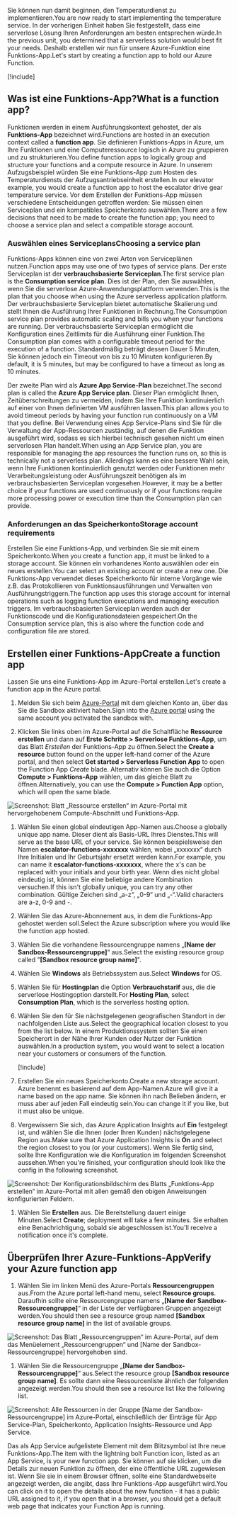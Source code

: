 <span data-ttu-id="f03d9-101">Sie können nun damit beginnen, den Temperaturdienst zu implementieren.</span><span class="sxs-lookup"><span data-stu-id="f03d9-101">You are now ready to start implementing the temperature service.</span></span> <span data-ttu-id="f03d9-102">In der vorherigen Einheit haben Sie festgestellt, dass eine serverlose Lösung Ihren Anforderungen am besten entsprechen würde.</span><span class="sxs-lookup"><span data-stu-id="f03d9-102">In the previous unit, you determined that a serverless solution would best fit your needs.</span></span> <span data-ttu-id="f03d9-103">Deshalb erstellen wir nun für unsere Azure-Funktion eine Funktions-App.</span><span class="sxs-lookup"><span data-stu-id="f03d9-103">Let's start by creating a function app to hold our Azure Function.</span></span>

[!include[](../../../includes/azure-sandbox-activate.md)]

## <a name="what-is-a-function-app"></a><span data-ttu-id="f03d9-104">Was ist eine Funktions-App?</span><span class="sxs-lookup"><span data-stu-id="f03d9-104">What is a function app?</span></span>

<span data-ttu-id="f03d9-105">Funktionen werden in einem Ausführungskontext gehostet, der als **Funktions-App** bezeichnet wird.</span><span class="sxs-lookup"><span data-stu-id="f03d9-105">Functions are hosted in an execution context called a **function app**.</span></span> <span data-ttu-id="f03d9-106">Sie definieren Funktions-Apps in Azure, um Ihre Funktionen und eine Computeressource logisch in Azure zu gruppieren und zu strukturieren.</span><span class="sxs-lookup"><span data-stu-id="f03d9-106">You define function apps to logically group and structure your functions and a compute resource in Azure.</span></span> <span data-ttu-id="f03d9-107">In unserem Aufzugsbeispiel würden Sie eine Funktions-App zum Hosten des Temperaturdiensts der Aufzugsantriebseinheit erstellen.</span><span class="sxs-lookup"><span data-stu-id="f03d9-107">In our elevator example, you would create a function app to host the escalator drive gear temperature service.</span></span> <span data-ttu-id="f03d9-108">Vor dem Erstellen der Funktions-App müssen verschiedene Entscheidungen getroffen werden: Sie müssen einen Serviceplan und ein kompatibles Speicherkonto auswählen.</span><span class="sxs-lookup"><span data-stu-id="f03d9-108">There are a few decisions that need to be made to create the function app; you need to choose a service plan and select a compatible storage account.</span></span>

### <a name="choosing-a-service-plan"></a><span data-ttu-id="f03d9-109">Auswählen eines Serviceplans</span><span class="sxs-lookup"><span data-stu-id="f03d9-109">Choosing a service plan</span></span>

<span data-ttu-id="f03d9-110">Funktions-Apps können eine von zwei Arten von Serviceplänen nutzen.</span><span class="sxs-lookup"><span data-stu-id="f03d9-110">Function apps may use one of two types of service plans.</span></span> <span data-ttu-id="f03d9-111">Der erste Serviceplan ist der **verbrauchsbasierte Serviceplan**.</span><span class="sxs-lookup"><span data-stu-id="f03d9-111">The first service plan is the **Consumption service plan**.</span></span> <span data-ttu-id="f03d9-112">Dies ist der Plan, den Sie auswählen, wenn Sie die serverlose Azure-Anwendungsplattform verwenden.</span><span class="sxs-lookup"><span data-stu-id="f03d9-112">This is the plan that you choose when using the Azure serverless application platform.</span></span> <span data-ttu-id="f03d9-113">Der verbrauchsbasierte Serviceplan bietet automatische Skalierung und stellt Ihnen die Ausführung Ihrer Funktionen in Rechnung.</span><span class="sxs-lookup"><span data-stu-id="f03d9-113">The Consumption service plan provides automatic scaling and bills you when your functions are running.</span></span> <span data-ttu-id="f03d9-114">Der verbrauchsbasierte Serviceplan ermöglicht die Konfiguration eines Zeitlimits für die Ausführung einer Funktion.</span><span class="sxs-lookup"><span data-stu-id="f03d9-114">The Consumption plan comes with a configurable timeout period for the execution of a function.</span></span> <span data-ttu-id="f03d9-115">Standardmäßig beträgt dessen Dauer 5 Minuten, Sie können jedoch ein Timeout von bis zu 10 Minuten konfigurieren.</span><span class="sxs-lookup"><span data-stu-id="f03d9-115">By default, it is 5 minutes, but may be configured to have a timeout as long as 10 minutes.</span></span>

<span data-ttu-id="f03d9-116">Der zweite Plan wird als **Azure App Service-Plan** bezeichnet.</span><span class="sxs-lookup"><span data-stu-id="f03d9-116">The second plan is called the **Azure App Service plan**.</span></span> <span data-ttu-id="f03d9-117">Dieser Plan ermöglicht Ihnen, Zeitüberschreitungen zu vermeiden, indem Sie Ihre Funktion kontinuierlich auf einer von Ihnen definierten VM ausführen lassen.</span><span class="sxs-lookup"><span data-stu-id="f03d9-117">This plan allows you to avoid timeout periods by having your function run continuously on a VM that you define.</span></span> <span data-ttu-id="f03d9-118">Bei Verwendung eines App Service-Plans sind Sie für die Verwaltung der App-Ressourcen zuständig, auf denen die Funktion ausgeführt wird, sodass es sich hierbei technisch gesehen nicht um einen serverlosen Plan handelt.</span><span class="sxs-lookup"><span data-stu-id="f03d9-118">When using an App Service plan, you are responsible for managing the app resources the function runs on, so this is technically not a serverless plan.</span></span> <span data-ttu-id="f03d9-119">Allerdings kann es eine bessere Wahl sein, wenn Ihre Funktionen kontinuierlich genutzt werden oder Funktionen mehr Verarbeitungsleistung oder Ausführungszeit benötigen als im verbrauchsbasierten Serviceplan vorgesehen.</span><span class="sxs-lookup"><span data-stu-id="f03d9-119">However, it may be a better choice if your functions are used continuously or if your functions require more processing power or execution time than the Consumption plan can provide.</span></span>

### <a name="storage-account-requirements"></a><span data-ttu-id="f03d9-120">Anforderungen an das Speicherkonto</span><span class="sxs-lookup"><span data-stu-id="f03d9-120">Storage account requirements</span></span>

<span data-ttu-id="f03d9-121">Erstellen Sie eine Funktions-App, und verbinden Sie sie mit einem Speicherkonto.</span><span class="sxs-lookup"><span data-stu-id="f03d9-121">When you create a function app, it must be linked to a storage account.</span></span> <span data-ttu-id="f03d9-122">Sie können ein vorhandenes Konto auswählen oder ein neues erstellen.</span><span class="sxs-lookup"><span data-stu-id="f03d9-122">You can select an existing account or create a new one.</span></span> <span data-ttu-id="f03d9-123">Die Funktions-App verwendet dieses Speicherkonto für interne Vorgänge wie z.B. das Protokollieren von Funktionsausführungen und Verwalten von Ausführungstriggern.</span><span class="sxs-lookup"><span data-stu-id="f03d9-123">The function app uses this storage account for internal operations such as logging function executions and managing execution triggers.</span></span> <span data-ttu-id="f03d9-124">Im verbrauchsbasierten Serviceplan werden auch der Funktionscode und die Konfigurationsdateien gespeichert.</span><span class="sxs-lookup"><span data-stu-id="f03d9-124">On the Consumption service plan, this is also where the function code and configuration file are stored.</span></span>

## <a name="create-a-function-app"></a><span data-ttu-id="f03d9-125">Erstellen einer Funktions-App</span><span class="sxs-lookup"><span data-stu-id="f03d9-125">Create a function app</span></span>

<span data-ttu-id="f03d9-126">Lassen Sie uns eine Funktions-App im Azure-Portal erstellen.</span><span class="sxs-lookup"><span data-stu-id="f03d9-126">Let's create a function app in the Azure portal.</span></span>

1. <span data-ttu-id="f03d9-127">Melden Sie sich beim [Azure-Portal](https://portal.azure.com/triplecrownlabs.onmicrosoft.com?azure-portal=true) mit dem gleichen Konto an, über das Sie die Sandbox aktiviert haben.</span><span class="sxs-lookup"><span data-stu-id="f03d9-127">Sign into the [Azure portal](https://portal.azure.com/triplecrownlabs.onmicrosoft.com?azure-portal=true) using the same account you activated the sandbox with.</span></span>

1. <span data-ttu-id="f03d9-128">Klicken Sie links oben im Azure-Portal auf die Schaltfläche **Ressource erstellen** und dann auf **Erste Schritte > Serverlose Funktions-App**, um das Blatt *Erstellen* der Funktions-App zu öffnen.</span><span class="sxs-lookup"><span data-stu-id="f03d9-128">Select the **Create a resource** button found on the upper left-hand corner of the Azure portal, and then select **Get started > Serverless Function App** to open the Function App *Create* blade.</span></span> <span data-ttu-id="f03d9-129">Alternativ können Sie auch die Option **Compute > Funktions-App** wählen, um das gleiche Blatt zu öffnen.</span><span class="sxs-lookup"><span data-stu-id="f03d9-129">Alternatively, you can use the **Compute > Function App** option, which will open the same blade.</span></span>

  ![Screenshot: Blatt „Ressource erstellen“ im Azure-Portal mit hervorgehobenem Compute-Abschnitt und Funktions-App.](../media/3-create-function-app-blade.png)

1. <span data-ttu-id="f03d9-131">Wählen Sie einen global eindeutigen App-Namen aus.</span><span class="sxs-lookup"><span data-stu-id="f03d9-131">Choose a globally unique app name.</span></span> <span data-ttu-id="f03d9-132">Dieser dient als Basis-URL Ihres Dienstes.</span><span class="sxs-lookup"><span data-stu-id="f03d9-132">This will serve as the base URL of your service.</span></span> <span data-ttu-id="f03d9-133">Sie können beispielsweise den Namen **escalator-functions-xxxxxxx** wählen, wobei „xxxxxxx“ durch Ihre Initialen und Ihr Geburtsjahr ersetzt werden kann.</span><span class="sxs-lookup"><span data-stu-id="f03d9-133">For example, you can name it **escalator-functions-xxxxxxx**, where the x's can be replaced with your initials and your birth year.</span></span> <span data-ttu-id="f03d9-134">Wenn dies nicht global eindeutig ist, können Sie eine beliebige andere Kombination versuchen.</span><span class="sxs-lookup"><span data-stu-id="f03d9-134">If this isn't globally unique, you can try any other combination.</span></span> <span data-ttu-id="f03d9-135">Gültige Zeichen sind „a-z“, „0-9“ und „-“.</span><span class="sxs-lookup"><span data-stu-id="f03d9-135">Valid characters are a-z, 0-9 and -.</span></span>

1. <span data-ttu-id="f03d9-136">Wählen Sie das Azure-Abonnement aus, in dem die Funktions-App gehostet werden soll.</span><span class="sxs-lookup"><span data-stu-id="f03d9-136">Select the Azure subscription where you would like the function app hosted.</span></span>

1. <span data-ttu-id="f03d9-137">Wählen Sie die vorhandene Ressourcengruppe namens „**<rgn>[Name der Sandbox-Ressourcengruppe]</rgn>**“ aus.</span><span class="sxs-lookup"><span data-stu-id="f03d9-137">Select the existing resource group called "**<rgn>[Sandbox resource group name]</rgn>**".</span></span>

1. <span data-ttu-id="f03d9-138">Wählen Sie **Windows** als Betriebssystem aus.</span><span class="sxs-lookup"><span data-stu-id="f03d9-138">Select **Windows** for OS.</span></span>

1. <span data-ttu-id="f03d9-139">Wählen Sie für **Hostingplan** die Option **Verbrauchstarif** aus, die die serverlose Hostingoption darstellt.</span><span class="sxs-lookup"><span data-stu-id="f03d9-139">For **Hosting Plan**, select **Consumption Plan**, which is the serverless hosting option.</span></span>

1. <span data-ttu-id="f03d9-140">Wählen Sie den für Sie nächstgelegenen geografischen Standort in der nachfolgenden Liste aus.</span><span class="sxs-lookup"><span data-stu-id="f03d9-140">Select the geographical location closest to you from the list below.</span></span> <span data-ttu-id="f03d9-141">In einem Produktionssystem sollten Sie einen Speicherort in der Nähe Ihrer Kunden oder Nutzer der Funktion auswählen.</span><span class="sxs-lookup"><span data-stu-id="f03d9-141">In a production system, you would want to select a location near your customers or consumers of the function.</span></span>

    [!include[](../../../includes/azure-sandbox-regions-first-mention-note-friendly.md)]

1. <span data-ttu-id="f03d9-142">Erstellen Sie ein neues Speicherkonto.</span><span class="sxs-lookup"><span data-stu-id="f03d9-142">Create a new storage account.</span></span> <span data-ttu-id="f03d9-143">Azure benennt es basierend auf dem App-Namen.</span><span class="sxs-lookup"><span data-stu-id="f03d9-143">Azure will give it a name based on the app name.</span></span> <span data-ttu-id="f03d9-144">Sie können ihn nach Belieben ändern, er muss aber auf jeden Fall eindeutig sein.</span><span class="sxs-lookup"><span data-stu-id="f03d9-144">You can change it if you like, but it must also be unique.</span></span>

1. <span data-ttu-id="f03d9-145">Vergewissern Sie sich, das Azure Application Insights auf **Ein** festgelegt ist, und wählen Sie die Ihnen (oder Ihren Kunden) nächstgelegene Region aus.</span><span class="sxs-lookup"><span data-stu-id="f03d9-145">Make sure that Azure Application Insights is **On** and select the region closest to you (or your customers).</span></span>
  <span data-ttu-id="f03d9-146">Wenn Sie fertig sind, sollte Ihre Konfiguration wie die Konfiguration im folgenden Screenshot aussehen.</span><span class="sxs-lookup"><span data-stu-id="f03d9-146">When you're finished, your configuration should look like the config in the following screenshot.</span></span>

  ![Screenshot: Der Konfigurationsbildschirm des Blatts „Funktions-App erstellen“ im Azure-Portal mit allen gemäß den obigen Anweisungen konfigurierten Feldern.](../media/3-create-function-app-settings.png)

1. <span data-ttu-id="f03d9-148">Wählen Sie **Erstellen** aus. Die Bereitstellung dauert einige Minuten.</span><span class="sxs-lookup"><span data-stu-id="f03d9-148">Select **Create**; deployment will take a few minutes.</span></span> <span data-ttu-id="f03d9-149">Sie erhalten eine Benachrichtigung, sobald sie abgeschlossen ist.</span><span class="sxs-lookup"><span data-stu-id="f03d9-149">You'll receive a notification once it's complete.</span></span>

## <a name="verify-your-azure-function-app"></a><span data-ttu-id="f03d9-150">Überprüfen Ihrer Azure-Funktions-App</span><span class="sxs-lookup"><span data-stu-id="f03d9-150">Verify your Azure function app</span></span>

1. <span data-ttu-id="f03d9-151">Wählen Sie im linken Menü des Azure-Portals **Ressourcengruppen** aus.</span><span class="sxs-lookup"><span data-stu-id="f03d9-151">From the Azure portal left-hand menu, select **Resource groups**.</span></span> <span data-ttu-id="f03d9-152">Daraufhin sollte eine Ressourcengruppe namens „**<rgn>[Name der Sandbox-Ressourcengruppe]</rgn>**“ in der Liste der verfügbaren Gruppen angezeigt werden.</span><span class="sxs-lookup"><span data-stu-id="f03d9-152">You should then see a resource group named **<rgn>[Sandbox resource group name]</rgn>** in the list of available groups.</span></span>

  ![Screenshot: Das Blatt „Ressourcengruppen“ im Azure-Portal, auf dem das Menüelement „Ressourcengruppen“ und <rgn>[Name der Sandbox-Ressourcengruppe]</rgn> hervorgehoben sind.](../media/3-resource-group.png)

1. <span data-ttu-id="f03d9-154">Wählen Sie die Ressourcengruppe „**<rgn>[Name der Sandbox-Ressourcengruppe]</rgn>**“ aus.</span><span class="sxs-lookup"><span data-stu-id="f03d9-154">Select the resource group **<rgn>[Sandbox resource group name]</rgn>**.</span></span> <span data-ttu-id="f03d9-155">Es sollte dann eine Ressourcenliste ähnlich der folgenden angezeigt werden.</span><span class="sxs-lookup"><span data-stu-id="f03d9-155">You should then see a resource list like the following list.</span></span>

  ![Screenshot: Alle Ressourcen in der Gruppe <rgn>[Name der Sandbox-Ressourcengruppe]</rgn> im Azure-Portal, einschließlich der Einträge für App Service-Plan, Speicherkonto, Application Insights-Ressource und App Service.](../media/3-resource-list.png)

<span data-ttu-id="f03d9-157">Das als App Service aufgelistete Element mit dem Blitzsymbol ist Ihre neue Funktions-App.</span><span class="sxs-lookup"><span data-stu-id="f03d9-157">The item with the lightning bolt Function icon, listed as an App Service, is your new function app.</span></span> <span data-ttu-id="f03d9-158">Sie können auf sie klicken, um die Details zur neuen Funktion zu öffnen, der eine öffentliche URL zugewiesen ist. Wenn Sie sie in einem Browser öffnen, sollte eine Standardwebseite angezeigt werden, die angibt, dass Ihre Funktions-App ausgeführt wird.</span><span class="sxs-lookup"><span data-stu-id="f03d9-158">You can click on it to open the details about the new function - it has a public URL assigned to it, if you open that in a browser, you should get a default web page that indicates your Function App is running.</span></span>
